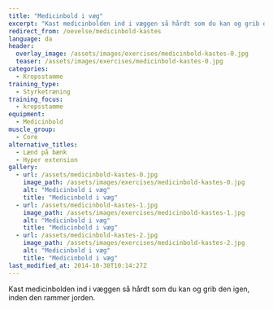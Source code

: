 ```yaml
---
title: "Medicinbold i væg"
excerpt: "Kast medicinbolden ind i væggen så hårdt som du kan og grib den igen, inden den rammer jorden."
redirect_from: /oevelse/medicinbold-kastes
language: da
header:
  overlay_image: /assets/images/exercises/medicinbold-kastes-0.jpg
  teaser: /assets/images/exercises/medicinbold-kastes-0.jpg
categories:
  - Kropsstamme
training_type: 
  - Styrketræning
training_focus: 
  - kropsstamme
equipment:
  - Medicinbold
muscle_group:
  - Core
alternative_titles:
  - Lænd på bænk
  - Hyper extension
gallery:
  - url: /assets/medicinbold-kastes-0.jpg
    image_path: /assets/images/exercises/medicinbold-kastes-0.jpg
    alt: "Medicinbold i væg"
    title: "Medicinbold i væg"
  - url: /assets/medicinbold-kastes-1.jpg
    image_path: /assets/images/exercises/medicinbold-kastes-1.jpg
    alt: "Medicinbold i væg"
    title: "Medicinbold i væg"
  - url: /assets/medicinbold-kastes-2.jpg
    image_path: /assets/images/exercises/medicinbold-kastes-2.jpg
    alt: "Medicinbold i væg"
    title: "Medicinbold i væg"
last_modified_at: 2014-10-30T10:14:27Z
---
```


Kast medicinbolden ind i væggen så hårdt som du kan og grib den igen, inden den rammer jorden.
